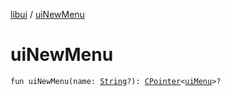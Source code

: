 [libui](index.md) / [uiNewMenu](./ui-new-menu.md)

# uiNewMenu

`fun uiNewMenu(name: `[`String`](https://kotlinlang.org/api/latest/jvm/stdlib/kotlin/-string/index.html)`?): `[`CPointer`](../kotlinx.cinterop/-c-pointer/index.md)`<`[`uiMenu`](ui-menu.md)`>?`
